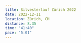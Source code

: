```yaml
---
title: Silvesterlauf Zürich 2022
date: 2022-12-11
location: Zürich, CH
distance: 8.35
time: "41:40"
pace: "5:01"
---
```

